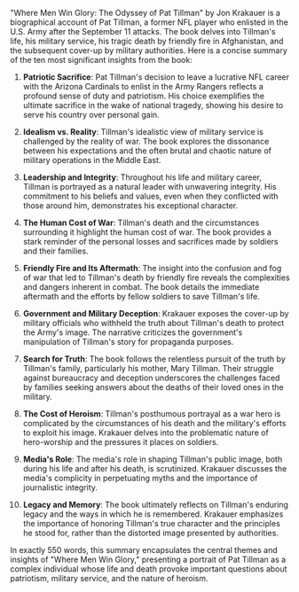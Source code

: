 "Where Men Win Glory: The Odyssey of Pat Tillman" by Jon Krakauer is a biographical account of Pat Tillman, a former NFL player who enlisted in the U.S. Army after the September 11 attacks. The book delves into Tillman's life, his military service, his tragic death by friendly fire in Afghanistan, and the subsequent cover-up by military authorities. Here is a concise summary of the ten most significant insights from the book:

1. **Patriotic Sacrifice**: Pat Tillman's decision to leave a lucrative NFL career with the Arizona Cardinals to enlist in the Army Rangers reflects a profound sense of duty and patriotism. His choice exemplifies the ultimate sacrifice in the wake of national tragedy, showing his desire to serve his country over personal gain.

2. **Idealism vs. Reality**: Tillman's idealistic view of military service is challenged by the reality of war. The book explores the dissonance between his expectations and the often brutal and chaotic nature of military operations in the Middle East.

3. **Leadership and Integrity**: Throughout his life and military career, Tillman is portrayed as a natural leader with unwavering integrity. His commitment to his beliefs and values, even when they conflicted with those around him, demonstrates his exceptional character.

4. **The Human Cost of War**: Tillman's death and the circumstances surrounding it highlight the human cost of war. The book provides a stark reminder of the personal losses and sacrifices made by soldiers and their families.

5. **Friendly Fire and Its Aftermath**: The insight into the confusion and fog of war that led to Tillman's death by friendly fire reveals the complexities and dangers inherent in combat. The book details the immediate aftermath and the efforts by fellow soldiers to save Tillman's life.

6. **Government and Military Deception**: Krakauer exposes the cover-up by military officials who withheld the truth about Tillman's death to protect the Army's image. The narrative criticizes the government's manipulation of Tillman's story for propaganda purposes.

7. **Search for Truth**: The book follows the relentless pursuit of the truth by Tillman's family, particularly his mother, Mary Tillman. Their struggle against bureaucracy and deception underscores the challenges faced by families seeking answers about the deaths of their loved ones in the military.

8. **The Cost of Heroism**: Tillman's posthumous portrayal as a war hero is complicated by the circumstances of his death and the military's efforts to exploit his image. Krakauer delves into the problematic nature of hero-worship and the pressures it places on soldiers.

9. **Media's Role**: The media's role in shaping Tillman's public image, both during his life and after his death, is scrutinized. Krakauer discusses the media's complicity in perpetuating myths and the importance of journalistic integrity.

10. **Legacy and Memory**: The book ultimately reflects on Tillman's enduring legacy and the ways in which he is remembered. Krakauer emphasizes the importance of honoring Tillman's true character and the principles he stood for, rather than the distorted image presented by authorities.

In exactly 550 words, this summary encapsulates the central themes and insights of "Where Men Win Glory," presenting a portrait of Pat Tillman as a complex individual whose life and death provoke important questions about patriotism, military service, and the nature of heroism.